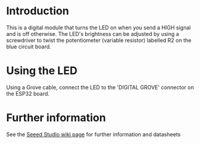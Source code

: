 # Introduction
This is a digital module that turns the LED on when you send a HIGH signal and
is off otherwise. The LED's brightness can be adjusted by using a screwdriver to
twist the potentiometer (variable resistor) labelled R2 on the blue circuit
board.

# Using the LED
Using a Grove cable, connect the LED to the 'DIGITAL GROVE' connector on the
ESP32 board.

# Further information
See the [Seeed Studio wiki page](http://wiki.seeedstudio.com/wiki/Grove_-_LED) for further information and datasheets
